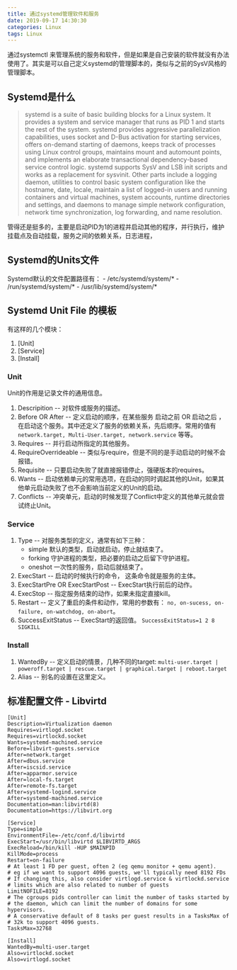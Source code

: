 ```yaml
---
title: 通过systemd管理软件和服务
date: 2019-09-17 14:30:30
categories: Linux
tags: Linux
---
```


通过systemctl 来管理系统的服务和软件，但是如果是自己安装的软件就没有办法使用了。其实是可以自己定义systemd的管理脚本的，类似与之前的SysV风格的管理脚本。

## Systemd是什么
> systemd is a suite of basic building blocks for a Linux system. It provides a system and service manager that runs as PID 1 and starts the rest of the system. systemd provides aggressive parallelization capabilities, uses socket and D-Bus activation for starting services, offers on-demand starting of daemons, keeps track of processes using Linux control groups, maintains mount and automount points, and implements an elaborate transactional dependency-based service control logic. systemd supports SysV and LSB init scripts and works as a replacement for sysvinit. Other parts include a logging daemon, utilities to control basic system configuration like the hostname, date, locale, maintain a list of logged-in users and running containers and virtual machines, system accounts, runtime directories and settings, and daemons to manage simple network configuration, network time synchronization, log forwarding, and name resolution.

管得还是挺多的，主要是启动PID为1的进程并启动其他的程序，并行执行，维护挂载点及自动挂载，服务之间的依赖关系，日志进程，
## Systemd的Units文件
Systemd默认的文件配置路径有：
	- /etc/systemd/system/*
	- /run/systemd/system/*
	- /usr/lib/systemd/system/*

## Systemd Unit File 的模板
有这样的几个模块：
1. [Unit]
2. [Service]
3. [Install]

### Unit
Unit的作用是记录文件的通用信息。
1. Descripition -- 对软件或服务的描述。
2. Before OR After -- 定义启动的顺序，在某些服务 启动之前 OR 启动之后 ，在启动这个服务。其中还定义了服务的依赖关系，先后顺序。常用的值有 `network.target, Multi-User.target, network.service` 等等。
3. Requires -- 并行启动所指定的其他服务。
4. RequireOverrideable -- 类似与require，但是不同的是手动启动的时候不会报错。
5. Requisite -- 只要启动失败了就直接报错停止，强硬版本的requires。
6. Wants -- 启动依赖单元的常用选项，在启动的同时调起其他的Unit，如果其他单元启动失败了也不会影响当前定义的Unit的启动。
7. Conflicts -- 冲突单元，启动的时候发现了Conflict中定义的其他单元就会尝试终止Unit。

### Service
1. Type -- 对服务类型的定义，通常有如下三种：
   	- simple 默认的类型，启动就启动，停止就结束了。
   	- forking 守护进程的类型，把必要的启动之后留下守护进程。
   	- oneshot 一次性的服务，启动后就结束了。
2. ExecStart -- 启动的时候执行的命令， 这条命令就是服务的主体。
3. ExecStartPre OR ExecStartPost -- ExecStart执行前后的动作。
4. ExecStop -- 指定服务结束的动作，如果未指定直接kill。
5. Restart -- 定义了重启的条件和动作，常用的参数有： `no, on-sucess, on-failure, on-watchdog, on-abort`。
6. SuccessExitStatus -- ExecStart的返回值。 `SuccessExitStatus=1 2 8 SIGKILL`

### Install
1. WantedBy -- 定义启动的情景，几种不同的target: `multi-user.target | poweroff.target | rescue.target | graphical.target | reboot.target`
2. Alias -- 别名的设置在这里定义。

## 标准配置文件 - Libvirtd
```
[Unit]
Description=Virtualization daemon
Requires=virtlogd.socket
Requires=virtlockd.socket
Wants=systemd-machined.service
Before=libvirt-guests.service
After=network.target
After=dbus.service
After=iscsid.service
After=apparmor.service
After=local-fs.target
After=remote-fs.target
After=systemd-logind.service
After=systemd-machined.service
Documentation=man:libvirtd(8)
Documentation=https://libvirt.org

[Service]
Type=simple
EnvironmentFile=-/etc/conf.d/libvirtd
ExecStart=/usr/bin/libvirtd $LIBVIRTD_ARGS
ExecReload=/bin/kill -HUP $MAINPID
KillMode=process
Restart=on-failure
# At least 1 FD per guest, often 2 (eg qemu monitor + qemu agent).
# eg if we want to support 4096 guests, we'll typically need 8192 FDs
# If changing this, also consider virtlogd.service & virtlockd.service
# limits which are also related to number of guests
LimitNOFILE=8192
# The cgroups pids controller can limit the number of tasks started by
# the daemon, which can limit the number of domains for some hypervisors.
# A conservative default of 8 tasks per guest results in a TasksMax of
# 32k to support 4096 guests.
TasksMax=32768

[Install]
WantedBy=multi-user.target
Also=virtlockd.socket
Also=virtlogd.socket
```